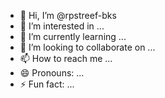 - 👋 Hi, I’m @rpstreef-bks
- 👀 I’m interested in ...
- 🌱 I’m currently learning ...
- 💞️ I’m looking to collaborate on ...
- 📫 How to reach me ...
- 😄 Pronouns: ...
- ⚡ Fun fact: ...

<!---
rpstreef-bks/rpstreef-bks is a ✨ special ✨ repository because its `README.md` (this file) appears on your GitHub profile.
You can click the Preview link to take a look at your changes.
--->
